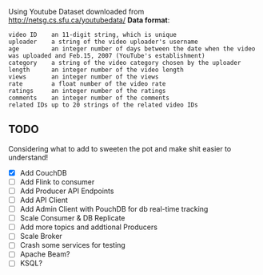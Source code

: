 Using Youtube Dataset downloaded from http://netsg.cs.sfu.ca/youtubedata/
**Data format**:

```
video ID	an 11-digit string, which is unique
uploader	a string of the video uploader's username
age         an integer number of days between the date when the video was uploaded and Feb.15, 2007 (YouTube's establishment)
category	a string of the video category chosen by the uploader
length      an integer number of the video length
views       an integer number of the views
rate        a float number of the video rate
ratings     an integer number of the ratings
comments	an integer number of the comments
related IDs	up to 20 strings of the related video IDs
```

## TODO

Considering what to add to sweeten the pot and make shit easier to understand!

- [x] Add CouchDB
- [ ] Add Flink to consumer
- [ ] Add Producer API Endpoints
- [ ] Add API Client
- [ ] Add Admin Client with PouchDB for db real-time tracking
- [ ] Scale Consumer & DB Replicate
- [ ] Add more topics and addtional Producers
- [ ] Scale Broker
- [ ] Crash some services for testing
- [ ] Apache Beam?
- [ ] KSQL?
